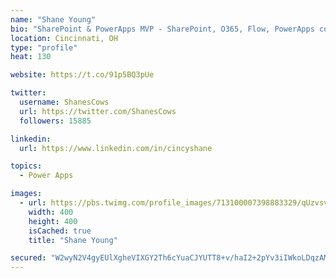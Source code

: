 ```yaml
---
name: "Shane Young"
bio: "SharePoint & PowerApps MVP - SharePoint, O365, Flow, PowerApps consulting? @PowerApps911 | Pure Snark? You found it."
location: Cincinnati, OH
type: "profile"
heat: 130

website: https://t.co/91p5BQ3pUe

twitter:
  username: ShanesCows
  url: https://twitter.com/ShanesCows
  followers: 15885

linkedin:
  url: https://www.linkedin.com/in/cincyshane

topics:
  - Power Apps

images:
  - url: https://pbs.twimg.com/profile_images/713100007398883329/qUzvsvQ3_400x400.jpg
    width: 400
    height: 400
    isCached: true
    title: "Shane Young"

secured: "W2wyN2V4gyEUlXgheVIXGY2Th6cYuaCJYUTT8+v/haI2+2pYv3iIWkoLDqzAMOwRHOdYdXo7njykDxUWJbLHcHQsk7ZEsTMqx/UimZB5mMABTeSIjJkvwGlSvJBqkzepGodov6aO4DMFzvqJ6OG026oRruR6HYOOUR4+7zPW82gof5hH5IfOvFCdE5y6XFEMSd4hoX7YJBURBfLHhwgGHAsWGEQxmEcc/9zLC386Kot6PWdnNLzw5/+hJYNWIp5LZgQvDyHW5PRdpI3oN2MoXQHYLB5+1xbwDgVJeDQqCNOmREH7XJf7t5w4Ct1OOg+aCCbigozNjn38/VwWh0YeH8vM6W6D43ciRcFKj5APiSlFJvdSRThVCv/kaURXHYb4A0eWVwjCNVJ7N7GjtEQN+pmvygw36wTovu0sfYsu3mc=;prtaPXUYyE/CEQVwM/R2gw=="
---
```


